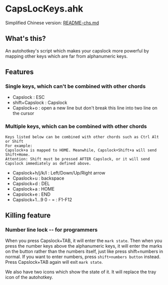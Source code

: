 CapsLocKeys.ahk
=================================

Simplified Chinese version: [README-chs.md](README-chs.md)

## What's this?
An autohotkey's script which makes your capslock more powerful by mapping other keys which are far from alphanumeric keys.

## Features
### Single keys, which can't be combined with other chords
* Capslock : ESC
* shift+Capslock : Capslock
* Capslock+o : open a new line but don't break this line into two line on the cursor

### Multiple keys, which can be combined with other chords
    Keys listed below can be combined with other chords such as Ctrl Alt or Shift
    For example:
    Capslock+a is mapped to HOME. Meanwhile, Capslock+Shift+a will send Shift+Home.
    Attention: Shift must be pressed AFTER Capslock, or it will send Capslock immediately as defined above.
* Capslock+h/j/k/l : Left/Down/Up/Right arrow
* Cpaslock+u : backspace
* Capslock+d : DEL
* Capslock+a : HOME
* Capslock+e : END
* Capslock+1...9 0 - = : F1-F12

## Killing feature
### Number line lock -- for programmers
When you press Capslock+TAB, it will enter the `mark state`. Then when you press the number keys above the alphanumeric keys, it will enter the marks on the button rather than the numbers itself, just like press shift+numbers in normal. If you want to enter numbers, press `shift+numbers button` instead. Press Capslock+TAB again will exit `mark state`.

We also have two icons which show the state of it. It will replace the tray icon of the autohotkey.
